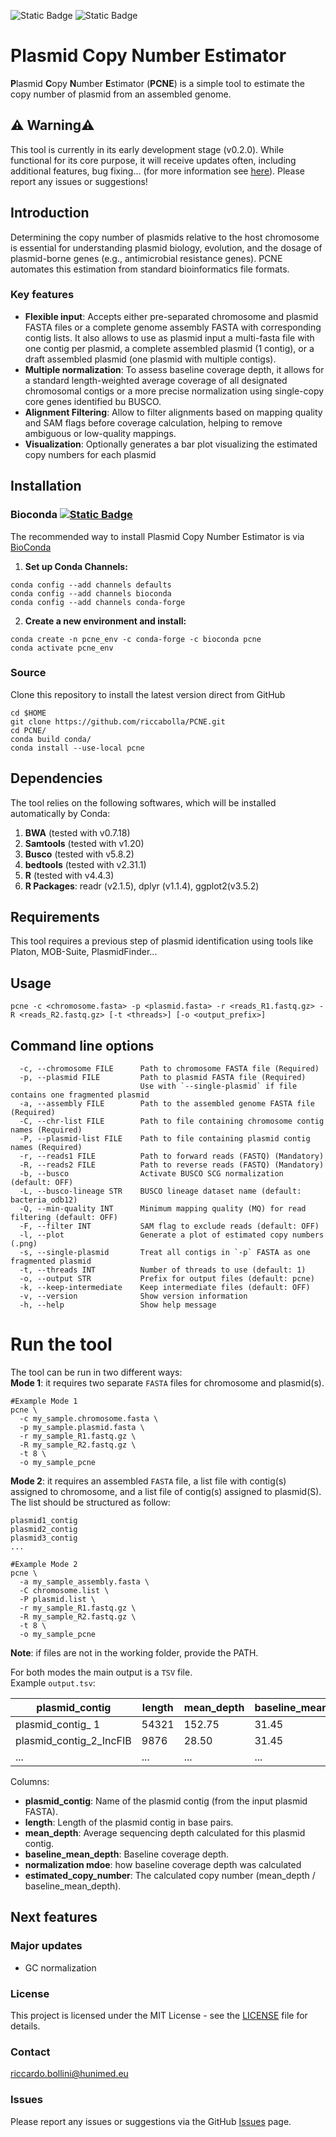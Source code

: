 ![Static Badge](https://img.shields.io/badge/License-MIT-blue)
![Static Badge](https://img.shields.io/badge/version-0.2.0-blue)

# Plasmid Copy Number Estimator
**P**lasmid **C**opy **N**umber **E**stimator (**PCNE**) is a simple tool to estimate the copy number of plasmid from an assembled genome. <br>
## ⚠️ Warning⚠️ 
This tool is currently in its early development stage (v0.2.0). While functional for its core purpose, it will receive updates often, including additional features, bug fixing... (for more information see [here](#Next-features)). Please report any issues or suggestions!
## Introduction
Determining the copy number of plasmids relative to the host chromosome is essential for understanding plasmid biology, evolution, and the dosage of plasmid-borne genes (e.g., antimicrobial resistance genes). PCNE automates this estimation from standard bioinformatics file formats. <br>
### Key features
* **Flexible input**: Accepts either pre-separated chromosome and plasmid FASTA files or a complete genome assembly FASTA with corresponding contig lists. It also allows to use as plasmid input a multi-fasta file with one contig per plasmid, a complete assembled plasmid (1 contig), or a draft assembled plasmid (one plasmid with multiple contigs). 
* **Multiple normalization**: To assess baseline coverage depth, it allows for a standard length-weighted average coverage of all designated chromosomal contigs or a more precise normalization using single-copy core genes identified bu BUSCO. 
* **Alignment Filtering**: Allow to filter alignments based on mapping quality and SAM flags before coverage calculation, helping to remove ambiguous or low-quality mappings.
* **Visualization**: Optionally generates a bar plot visualizing the estimated copy numbers for each plasmid

## Installation
### Bioconda [![Static Badge](https://img.shields.io/badge/Install_with-Bioconda-blue)](https://bioconda.github.io/)

The recommended way to install Plasmid Copy Number Estimator is via [BioConda](https://bioconda.github.io/)<br>
1) **Set up Conda Channels:**<br>

```
conda config --add channels defaults
conda config --add channels bioconda
conda config --add channels conda-forge
```
2) **Create a new environment and install:**<br>
```
conda create -n pcne_env -c conda-forge -c bioconda pcne
conda activate pcne_env
```
### Source
Clone this repository to install the latest version direct from GitHub
```
cd $HOME
git clone https://github.com/riccabolla/PCNE.git 
cd PCNE/
conda build conda/
conda install --use-local pcne
```
## Dependencies
The tool relies on the following softwares, which will be installed automatically by Conda:<br>
1) **BWA** (tested with v0.7.18)<br>
2) **Samtools** (tested with v1.20)<br>
3) **Busco** (tested with v5.8.2)
4) **bedtools** (tested with v2.31.1)
5) **R** (tested with v4.4.3)<br>
6) **R Packages**: readr (v2.1.5), dplyr (v1.1.4), ggplot2(v3.5.2)<br>
## Requirements
This tool requires a previous step of plasmid identification using tools like Platon, MOB-Suite, PlasmidFinder...
## Usage
```
pcne -c <chromosome.fasta> -p <plasmid.fasta> -r <reads_R1.fastq.gz> -R <reads_R2.fastq.gz> [-t <threads>] [-o <output_prefix>]
```
## Command line options
```
  -c, --chromosome FILE      Path to chromosome FASTA file (Required)  
  -p, --plasmid FILE         Path to plasmid FASTA file (Required)  
                             Use with `--single-plasmid` if file contains one fragmented plasmid  
  -a, --assembly FILE        Path to the assembled genome FASTA file (Required)  
  -C, --chr-list FILE        Path to file containing chromosome contig names (Required)  
  -P, --plasmid-list FILE    Path to file containing plasmid contig names (Required)  
  -r, --reads1 FILE          Path to forward reads (FASTQ) (Mandatory)  
  -R, --reads2 FILE          Path to reverse reads (FASTQ) (Mandatory)  
  -b, --busco                Activate BUSCO SCG normalization (default: OFF)  
  -L, --busco-lineage STR    BUSCO lineage dataset name (default: bacteria_odb12)  
  -Q, --min-quality INT      Minimum mapping quality (MQ) for read filtering (default: OFF)  
  -F, --filter INT           SAM flag to exclude reads (default: OFF)  
  -l, --plot                 Generate a plot of estimated copy numbers (.png)  
  -s, --single-plasmid       Treat all contigs in `-p` FASTA as one fragmented plasmid  
  -t, --threads INT          Number of threads to use (default: 1)  
  -o, --output STR           Prefix for output files (default: pcne)  
  -k, --keep-intermediate    Keep intermediate files (default: OFF)  
  -v, --version              Show version information  
  -h, --help                 Show help message 
```

# Run the tool

The tool can be run in two different ways: <br>
**Mode 1**: it requires two separate `FASTA` files for chromosome and plasmid(s). <br>
```
#Example Mode 1
pcne \ 
  -c my_sample.chromosome.fasta \ 
  -p my_sample.plasmid.fasta \ 
  -r my_sample_R1.fastq.gz \ 
  -R my_sample_R2.fastq.gz \ 
  -t 8 \ 
  -o my_sample_pcne
```
**Mode 2**: it requires an assembled `FASTA` file, a list file with contig(s) assigned to chromosome, and a list file of contig(s) assigned to plasmid(S).
The list should be structured as follow:
```
plasmid1_contig
plasmid2_contig
plasmid3_contig
...
```
```
#Example Mode 2
pcne \ 
  -a my_sample_assembly.fasta \
  -C chromosome.list \
  -P plasmid.list \ 
  -r my_sample_R1.fastq.gz \ 
  -R my_sample_R2.fastq.gz \ 
  -t 8 \ 
  -o my_sample_pcne
```
**Note**: if files are not in the working folder, provide the PATH. <br>

For both modes the main output is a `TSV` file. <br>
Example `output.tsv`: <br>

| plasmid_contig |length | mean_depth |baseline_mean_depth |normalization_mode |estimated_copy_number |
|---|---|---|---|---|---|
|plasmid_contig_ 1|54321 |152.75|31.45|BUSCO_SCG|4.86|
|plasmid_contig_2_IncFIB|9876|28.50|31.45|BUSCO_SCG|0.91|
|...|...|...|...|...|...| 

Columns: <br>
* **plasmid_contig**: Name of the plasmid contig (from the input plasmid FASTA).<br>
* **length**: Length of the plasmid contig in base pairs.<br>
* **mean_depth**: Average sequencing depth calculated for this plasmid contig.<br>
* **baseline_mean_depth**: Baseline coverage depth.<br>
* **normalization mdoe**: how baseline coverage depth was calculated <br>
* **estimated_copy_number**: The calculated copy number (mean_depth / baseline_mean_depth).<br>

## <a name="Next-features"></a>Next features
### Major updates
* GC normalization

### **License**<br>
This project is licensed under the MIT License - see the [LICENSE](https://github.com/riccabolla/PCNE/blob/main/LICENSE) file for details.<br>

### **Contact** <br>
riccardo.bollini@hunimed.eu <br>

### **Issues**<br>
Please report any issues or suggestions via the GitHub [Issues](https://github.com/riccabolla/PCNE/issues) page.<br>
